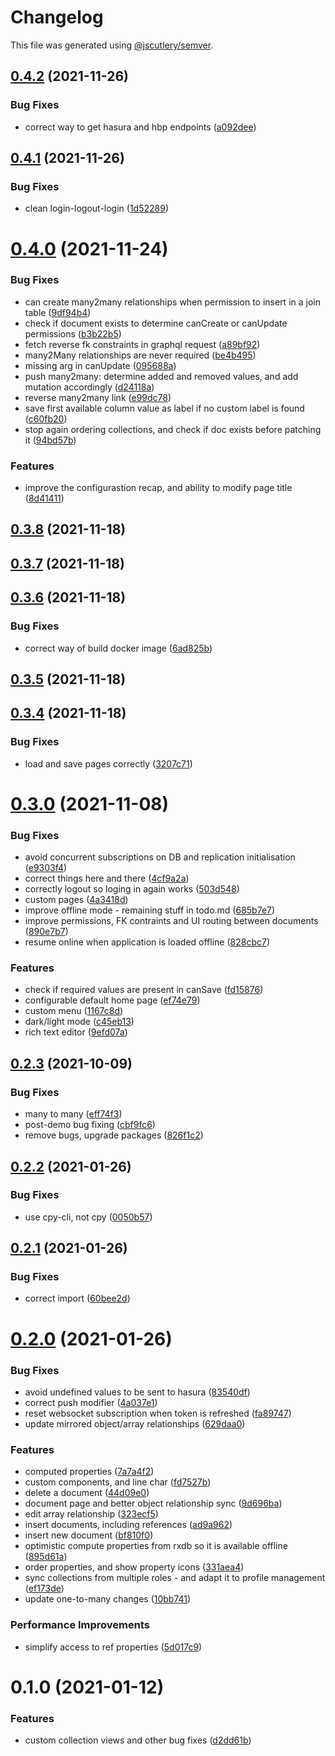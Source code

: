 # Changelog

This file was generated using [@jscutlery/semver](https://github.com/jscutlery/semver).

## [0.4.2](https://github.com/platyplus/platyplus/compare/data-access-rxdb-hasura@0.4.1...data-access-rxdb-hasura@0.4.2) (2021-11-26)

### Bug Fixes

- correct way to get hasura and hbp endpoints ([a092dee](https://github.com/platyplus/platyplus/commit/a092deeb524ea48e6957209835c6a2189617f68a))

## [0.4.1](https://github.com/platyplus/platyplus/compare/data-access-rxdb-hasura@0.4.0...data-access-rxdb-hasura@0.4.1) (2021-11-26)

### Bug Fixes

- clean login-logout-login ([1d52289](https://github.com/platyplus/platyplus/commit/1d522897048814aaa9f68c93d900ffc33ce163ed))

# [0.4.0](https://github.com/platyplus/platyplus/compare/data-access-rxdb-hasura@0.3.8...data-access-rxdb-hasura@0.4.0) (2021-11-24)

### Bug Fixes

- can create many2many relationships when permission to insert in a join table ([9df94b4](https://github.com/platyplus/platyplus/commit/9df94b4741d1e4ca1a3bee4f237a0d28ef72d532))
- check if document exists to determine canCreate or canUpdate permissions ([b3b22b5](https://github.com/platyplus/platyplus/commit/b3b22b5de2f40bbc97a3aad34abf68e0d0978393))
- fetch reverse fk constraints in graphql request ([a89bf92](https://github.com/platyplus/platyplus/commit/a89bf92e6373f96ab5e94ee92bba108fd33a72e0))
- many2Many relationships are never required ([be4b495](https://github.com/platyplus/platyplus/commit/be4b495333c4eb89198bb6254eb1e17e52a92d5d))
- missing arg in canUpdate ([095688a](https://github.com/platyplus/platyplus/commit/095688abd80256433bd84c2ac1c4a8a3acabf781))
- push many2many: determine added and removed values, and add mutation accordingly ([d24118a](https://github.com/platyplus/platyplus/commit/d24118a08db5cf70d8c1df5842245bf74b1f9d37))
- reverse many2many link ([e99dc78](https://github.com/platyplus/platyplus/commit/e99dc785c051f8a29487534555211d29666ce73a))
- save first available column value as label if no custom label is found ([c60fb20](https://github.com/platyplus/platyplus/commit/c60fb206a0e94704796c504733a3a7c444553dce))
- stop again ordering collections, and check if doc exists before patching it ([94bd57b](https://github.com/platyplus/platyplus/commit/94bd57b9f4c092e70cbb043cfdc8c5b9071452ed))

### Features

- improve the configurastion recap, and ability to modify page title ([8d41411](https://github.com/platyplus/platyplus/commit/8d41411e048739192d22209365eb6f19f25979f1))

## [0.3.8](https://github.com/platyplus/platyplus/compare/data-access-rxdb-hasura@0.3.7...data-access-rxdb-hasura@0.3.8) (2021-11-18)

## [0.3.7](https://github.com/platyplus/platyplus/compare/data-access-rxdb-hasura@0.3.6...data-access-rxdb-hasura@0.3.7) (2021-11-18)

## [0.3.6](https://github.com/platyplus/platyplus/compare/data-access-rxdb-hasura@0.3.5...data-access-rxdb-hasura@0.3.6) (2021-11-18)

### Bug Fixes

- correct way of build docker image ([6ad825b](https://github.com/platyplus/platyplus/commit/6ad825b1ff27e2d5df3aa2dfb24cf1925167e031))

## [0.3.5](https://github.com/platyplus/platyplus/compare/data-access-rxdb-hasura@0.3.4...data-access-rxdb-hasura@0.3.5) (2021-11-18)

## [0.3.4](https://github.com/platyplus/platyplus/compare/data-access-rxdb-hasura@0.3.3...data-access-rxdb-hasura@0.3.4) (2021-11-18)

### Bug Fixes

- load and save pages correctly ([3207c71](https://github.com/platyplus/platyplus/commit/3207c712522872ef55f38ab30fd23de59669874f))

# [0.3.0](https://github.com/platyplus/platyplus/compare/data-access-rxdb-hasura@0.2.3...data-access-rxdb-hasura@0.3.0) (2021-11-08)

### Bug Fixes

- avoid concurrent subscriptions on DB and replication initialisation ([e9303f4](https://github.com/platyplus/platyplus/commit/e9303f4cf13ca797070f8699144121d1c20f4515))
- correct things here and there ([4cf9a2a](https://github.com/platyplus/platyplus/commit/4cf9a2a6c9f67e4c52b98d81ed94e0705314388c))
- correctly logout so loging in again works ([503d548](https://github.com/platyplus/platyplus/commit/503d548f34821beaaa0c7dbe882368d346c82861))
- custom pages ([4a3418d](https://github.com/platyplus/platyplus/commit/4a3418d961d403f411f4bfa4310595b97c73b9bd))
- improve offline mode - remaining stuff in todo.md ([685b7e7](https://github.com/platyplus/platyplus/commit/685b7e7fd7ecb5b0f1353211ab2186bd2ec0129e))
- improve permissions, FK contraints and UI routing between documents ([890e7b7](https://github.com/platyplus/platyplus/commit/890e7b730f0a04db75622575c62cd0f0888a4cff))
- resume online when application is loaded offline ([828cbc7](https://github.com/platyplus/platyplus/commit/828cbc7ce014c653d47a722abafe18bd58691e1a))

### Features

- check if required values are present in canSave ([fd15876](https://github.com/platyplus/platyplus/commit/fd158769612f4117f7e217bffdfb10f90f04be44))
- configurable default home page ([ef74e79](https://github.com/platyplus/platyplus/commit/ef74e79a8e84967c32a371bb1d463ee55043bbb3))
- custom menu ([1167c8d](https://github.com/platyplus/platyplus/commit/1167c8df5a3a993682b17ec1b4e36af16a57a54a))
- dark/light mode ([c45eb13](https://github.com/platyplus/platyplus/commit/c45eb135535b6df72b71ef28fb9f450e10b43324))
- rich text editor ([9efd07a](https://github.com/platyplus/platyplus/commit/9efd07a05c7ac28d712e9bb054a054f9b93572ec))

## [0.2.3](https://github.com/platyplus/platyplus/compare/data-access-rxdb-hasura@0.2.2...data-access-rxdb-hasura@0.2.3) (2021-10-09)

### Bug Fixes

- many to many ([eff74f3](https://github.com/platyplus/platyplus/commit/eff74f3b28c9cadd3e435bc16956836105d8249e))
- post-demo bug fixing ([cbf9fc6](https://github.com/platyplus/platyplus/commit/cbf9fc662a541831a6fc3a682015b5de3e7f5011))
- remove bugs, upgrade packages ([826f1c2](https://github.com/platyplus/platyplus/commit/826f1c2c2147ed1b436e9f58b36d1fc4346d7f91))

## [0.2.2](https://github.com/platyplus/platyplus/compare/@platyplus/rxdb-hasura@0.2.1...@platyplus/rxdb-hasura@0.2.2) (2021-01-26)

### Bug Fixes

- use cpy-cli, not cpy ([0050b57](https://github.com/platyplus/platyplus/commit/0050b574b848cf9a949a6f213f0965fc9fc29fd1))

## [0.2.1](https://github.com/platyplus/platyplus/compare/@platyplus/rxdb-hasura@0.2.0...@platyplus/rxdb-hasura@0.2.1) (2021-01-26)

### Bug Fixes

- correct import ([60bee2d](https://github.com/platyplus/platyplus/commit/60bee2d62db7b84b83e2ae9410685219012f6244))

# [0.2.0](https://github.com/platyplus/platyplus/compare/@platyplus/rxdb-hasura@0.1.0...@platyplus/rxdb-hasura@0.2.0) (2021-01-26)

### Bug Fixes

- avoid undefined values to be sent to hasura ([83540df](https://github.com/platyplus/platyplus/commit/83540df1f5d43746ab6c711b768918c2c1cce308))
- correct push modifier ([4a037e1](https://github.com/platyplus/platyplus/commit/4a037e141eefc5012207dbd6deddcb997ca1119c))
- reset websocket subscription when token is refreshed ([fa89747](https://github.com/platyplus/platyplus/commit/fa89747914eebb1d100aef3cfc56e7c31c74e510))
- update mirrored object/array relationships ([629daa0](https://github.com/platyplus/platyplus/commit/629daa0a35d75f3dbfeabe32a438054a39600b91))

### Features

- computed properties ([7a7a4f2](https://github.com/platyplus/platyplus/commit/7a7a4f2bab688420fc8397cd56c9f7e0abbf9e6f))
- custom components, and line char ([fd7527b](https://github.com/platyplus/platyplus/commit/fd7527b566a36b9bd0dc540f183529993cb4f664))
- delete a document ([44d09e0](https://github.com/platyplus/platyplus/commit/44d09e0dfc9e364b12b79c4fbe465e99ee9f8fad))
- document page and better object relationship sync ([9d696ba](https://github.com/platyplus/platyplus/commit/9d696baa9229173a1a60d111e2e296fcad54376f))
- edit array relationship ([323ecf5](https://github.com/platyplus/platyplus/commit/323ecf50230b37e54a1b855add5ae73ea115cdcb))
- insert documents, including references ([ad9a962](https://github.com/platyplus/platyplus/commit/ad9a962455cc4cc3f7bdd9a1e3fa503846547f74))
- insert new document ([bf810f0](https://github.com/platyplus/platyplus/commit/bf810f036e821b7d27eff921e764f77dc15624b5))
- optimistic compute properties from rxdb so it is available offline ([895d61a](https://github.com/platyplus/platyplus/commit/895d61a8bb84862ed1f2888a2366d0a1ebfa0a99))
- order properties, and show property icons ([331aea4](https://github.com/platyplus/platyplus/commit/331aea48bd83b12b8d5f724187275db9f673ba45))
- sync collections from multiple roles - and adapt it to profile management ([ef173de](https://github.com/platyplus/platyplus/commit/ef173decfe4c549214affce8fe83bf085bde65a8))
- update one-to-many changes ([10bb741](https://github.com/platyplus/platyplus/commit/10bb7415f1d246c484face0f1bc86a7b22638654))

### Performance Improvements

- simplify access to ref properties ([5d017c9](https://github.com/platyplus/platyplus/commit/5d017c9d83ffe8c3a7777bcab871a80557de05ae))

# 0.1.0 (2021-01-12)

### Features

- custom collection views and other bug fixes ([d2dd61b](https://github.com/platyplus/platyplus/commit/d2dd61b694ae0432cb97ab2d532a32ae13ae6d02))
